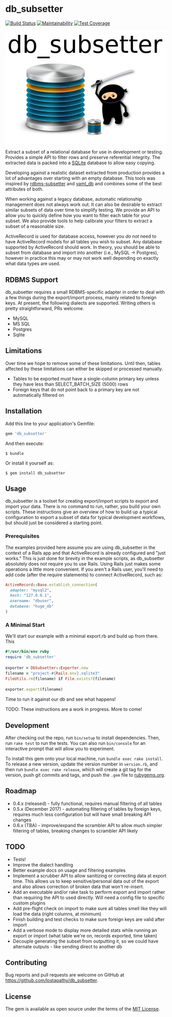 <!-- vim: set nofoldenable: -->
# db_subsetter

[![Build Status](https://travis-ci.org/lostapathy/db_subsetter.svg?branch=master)](https://travis-ci.org/lostapathy/db_subsetter)
[![Maintainability](https://api.codeclimate.com/v1/badges/26b61bf940b79bbfa529/maintainability)](https://codeclimate.com/github/lostapathy/db_subsetter/maintainability)
[![Test Coverage](https://codeclimate.com/github/lostapathy/db_subsetter/badges/coverage.svg)](https://codeclimate.com/github/lostapathy/db_subsetter/coverage)

![db_subsetter logo](/logo/db_subsetter_logo.png?raw=true "db_subsetter logo")

Extract a subset of a relational database for use in development or testing.  Provides a simple API to filter rows and preserve referential integrity.  The extracted data is packed into a [SQLite](https://www.sqlite.org/) database to allow easy copying.

Developing against a realistic dataset extracted from production provides a lot of advantages over starting with an empty database.  This tools was inspired by [rdbms-subsetter](https://github.com/18F/rdbms-subsetter) and [yaml_db](https://github.com/yamldb/yaml_db/) and combines some of the best attributes of both.

When working against a legacy database, automatic relationship management does not always work out.  It can also be desirable to extract similar subsets of data over time to simplify testing.  We provide an API to allow you to quickly define how you want to filter each table for your subset.  We also provide tools to help calibrate your filters to extract a subset of a reasonable size.

ActiveRecord is used for database access, however you *do not* need to have ActiveRecord models for all tables you wish to subset.  Any database supported by ActiveRecord should work.  In theory, you should be able to subset from database and import into another (i.e., MySQL -> Postgres), however in practice this may or may not work well depending on exactly what data types are used.

## RDBMS Support

db_subsetter requires a small RDBMS-specific adapter in order to deal with a few things during the export/import process, mainly related to foreign keys.  At present, the following dialects are supported.  Writing others is pretty straightforward, PRs welcome.

* MySQL
* MS SQL
* Postgres
* Sqlite

## Limitations

Over time we hope to remove some of these limitations.  Until then, tables affected by these limitations can either be skipped or processed manually.

* Tables to be exported must have a single-column primary key unless they have less than SELECT_BATCH_SIZE (5000) rows
* Foreign keys that do not point back to a primary key are not automatically filtered on

## Installation

Add this line to your application's Gemfile:

```ruby
gem 'db_subsetter'
```

And then execute:

    $ bundle

Or install it yourself as:

    $ gem install db_subsetter

## Usage

db_subsetter is a toolset for creating export/import scripts to export and import your data.  There is no command to run, rather, you build your own scripts.  These instructions give an overview of how to build up a typical configuration to export a subset of data for typical development workflows, but should just be considered a starting point.

### Prerequisites

The examples provided here assume you are using db_subsetter in the context of a Rails app and that ActiveRecord is already configured and "just works."  This is just done for brevity in the example scripts, as db_subsetter absolutely does not require you to use Rails.  Using Rails just makes some operations a little more convenient.  If you aren't a Rails user, you'll need to add code (after the require statements) to connect ActiveRecord, such as:

```ruby
ActiveRecord::Base.establish_connection(
  adapter: "mysql2",
  host: "127.0.0.1",
  username: "dbuser",
  database: "huge_db"
)
```
### A Minimal Start

We'll start our example with a minimal export.rb and build up from there.  This

```ruby
#!/usr/bin/env ruby
require 'db_subsetter'

exporter = DbSubsetter::Exporter.new
filename = "project-#{Rails.env}.sqlite3"
FileUtils.rm(filename) if File.exists?(filename)

exporter.export(filename)
```
Time to run it against our db and see what happens!




TODO: These instructions are a work in progress.  More to come!

## Development

After checking out the repo, run `bin/setup` to install dependencies. Then, run `rake test` to run the tests. You can also run `bin/console` for an interactive prompt that will allow you to experiment.

To install this gem onto your local machine, run `bundle exec rake install`. To release a new version, update the version number in `version.rb`, and then run `bundle exec rake release`, which will create a git tag for the version, push git commits and tags, and push the `.gem` file to [rubygems.org](https://rubygems.org).

## Roadmap

* 0.4.x (released) - fully functional, requires manual filtering of all tables
* 0.5.x (December 2017) - automating filtering of tables by foreign keys, requires much less configuration but will have small breaking API changes
* 0.6.x (TBA) - improve/expand the scrambler API to allow much simpler filtering of tables, breaking changes to scrambler API likely

## TODO

* Tests!
* Improve the dialect handling
* Better example docs on usage and filtering examples
* Implement a scrubber API to allow sanitizing or correcting data at export time.  This allows us to keep sensitive/personal data out of the export and also allows correction of broken data that won't re-insert.
* Add an executable and/or rake task to perform export and import rather than requiring the API to used directly.  Will need a config file to specific custom plugins
* Add pre-flight check on import to make sure all tables smell like they will load the data (right columns, at minimum)
* Finish building and test checks to make sure foreign keys are valid after import
* Add a verbose mode to display more detailed stats while running an export or import (what table we're on, records exported, time taken)
* Decouple generating the subset from outputting it, so we could have alternate outputs - like sending direct to another db

## Contributing

Bug reports and pull requests are welcome on GitHub at https://github.com/lostapathy/db_subsetter.

## License

The gem is available as open source under the terms of the [MIT License](http://opensource.org/licenses/MIT).

